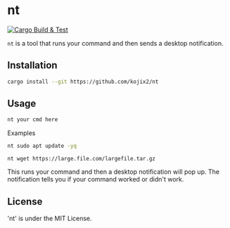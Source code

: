 # nt

[![Cargo Build & Test](https://github.com/kojix2/nt/actions/workflows/ci.yml/badge.svg)](https://github.com/kojix2/nt/actions/workflows/ci.yml)

`nt` is a tool that runs your command and then sends a desktop notification.

## Installation

```sh
cargo install --git https://github.com/kojix2/nt
```

## Usage

```sh
nt your cmd here
```

Examples

```sh
nt sudo apt update -yq
```

```
nt wget https://large.file.com/largefile.tar.gz
```

This runs your command and then a desktop notification will pop up. The notification tells you if your command worked or didn't work.

## License

'nt' is under the MIT License.
